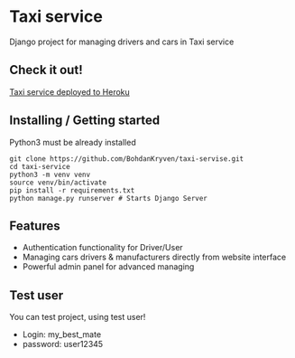 # Taxi service

Django project for managing drivers and cars in Taxi service 

## Check it out!

[Taxi service deployed to Heroku](https://kb-taxi-service.herokuapp.com/)

## Installing / Getting started

Python3 must be already installed

```shell
git clone https://github.com/BohdanKryven/taxi-servise.git
cd taxi-service
python3 -m venv venv
source venv/bin/activate
pip install -r requirements.txt
python manage.py runserver # Starts Django Server
```

## Features

* Authentication functionality for Driver/User
* Managing cars drivers & manufacturers directly from website interface
* Powerful admin panel for advanced managing


## Test user

You can test project, using test user!
* Login: my_best_mate
* password: user12345
